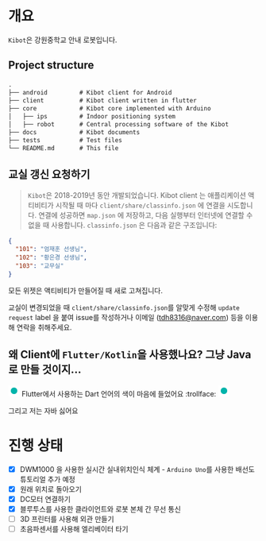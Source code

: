 # 개요
`Kibot`은 강원중학교 안내 로봇입니다.

## Project structure
    .
    ├── android         # Kibot client for Android
    ├── client          # Kibot client written in flutter
    ├── core            # Kibot core implemented with Arduino
    │   ├── ips         # Indoor positioning system
    │   ├── robot       # Central processing software of the Kibot
    ├── docs            # Kibot documents
    ├── tests           # Test files
    └── README.md       # This file

## 교실 갱신 요청하기
> `Kibot`은 2018-2019년 동안 개발되었습니다.
Kibot client 는 애플리케이션 액티비티가 시작될 때 마다 `client/share/classinfo.json` 에 연결을 시도합니다.
연결에 성공하면 `map.json` 에 저장하고, 다음 실행부터 인터넷에 연결할 수 없을 때 사용합니다.
`classinfo.json` 은 다음과 같은 구조입니다:

```json
{
  "101": "엄재훈 선생님",
  "102": "황은경 선생님",
  "103": "교무실"
}
```

모든 위젯은 액티비티가 만들어질 때 새로 고쳐집니다.

교실이 변경되었을 때 `client/share/classinfo.json`를 알맞게 수정해 `update request` label 을 붙여 issue를 작성하거나 이메일 (tdh8316@naver.com) 등을 이용해 연락을 취해주세요.

## 왜 Client에 `Flutter/Kotlin`을 사용했나요? 그냥 Java로 만들 것이지...
![dart-lang](./docs/dart-color.png)
Flutter에서 사용하는 Dart 언어의 색이 마음에 들었어요 :trollface:
![dart-lang](./docs/dart-color.png)

그리고 저는 자바 싫어요


# 진행 상태
 - [x] DWM1000 을 사용한 실시간 실내위치인식 체계 - `Arduino Uno`를 사용한 배선도 튜토리얼 추가 예정
 - [x] 원래 위치로 돌아오기
 - [x] DC모터 연결하기
 - [x] 블루투스를 사용한 클라이언트와 로봇 본체 간 무선 통신
 - [ ] 3D 프린터를 사용해 외관 만들기
 - [ ] 초음파센서를 사용해 엘리베이터 타기
